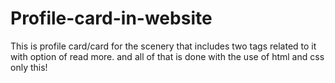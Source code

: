 # Profile-card-in-website
This is profile card/card for the scenery that includes two tags related to it with  option of read more. and all of that is done with the use of html and css only this!
